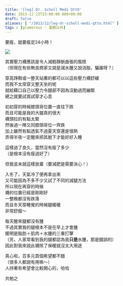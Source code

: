 ```yaml
---
title: '[leg] Dr. Scholl Medi QttO'
date: 2013-12-22T23:00:00.000+08:00
draft: false
aliases: [ "/2013/12/leg-dr-scholl-medi-qtto.html" ]
tags : [glamorous - 蛋臉以外]
---
```


要瘦，就要瘦足24小時！  

[![](https://1.bp.blogspot.com/-GTc2Y_TFNXg/XCiQER_ReUI/AAAAAAAADRE/u3aYjfm5n9gLFTKWF7-zpbbFZQPsWEVmACLcBGAs/s640/85.jpg)](https://1.bp.blogspot.com/-GTc2Y_TFNXg/XCiQER_ReUI/AAAAAAAADRE/u3aYjfm5n9gLFTKWF7-zpbbFZQPsWEVmACLcBGAs/s1600/85.jpg)

其實壓力襪應該是令人減輕靜脈曲張的風險  
（但現在有些無良商家又說是減水腫又說消脂，騙誰呀？）  
  
穿高踭鞋或一整天站著的都可以以這些壓力襪舒緩  
而我不太常穿又整天坐的呢  
就給藉口自己以壓力令腿部不因為沒動過而繃緊  
總之就要試買試穿才心息  
  
初初穿的時候膝頭哥位置一直往下跌  
而且可能是我的大腿真的很大  
襪頭拉的有點太緊  
然後過一陣又同膝頭哥位一齊跌  
加上雖然有點透氣不過夏天穿還是很熱  
弄得半夜一定醒來把其脫下才能好好入睡  
  
這樣過了良久，當然沒有瘦了多少  
（是根本沒有瘦過好了）  
  
但我並未就這樣放棄（要減肥是需要決心！）  
  
入冬了，天氣冷了便再拿出來  
又可能因為不多不少又試了不同的減腿方法  
所以現在再穿的時候  
襪的位置已經是剛剛好  
一整晚都沒有跌落  
而且冬天穿睡覺的時候腿暖暖  
非常舒服～  
  
每天醒來腿都沒有腫  
不過其實我的腿根本不是在早上才會腫  
擺明是脂肪＋肌肉＋水腫的三重打擊  
（另，人家常看到我的腿都認為我**只是**水腫，那是錯誤的）  
因此對我來說此襪除了保暖就沒太大用途  
  
  
真心啦，百多元買個希望都不錯  
（很多人都說有用嘛～）  
人持著有希望會比較開心的，哈哈  
  
  
  
共勉之